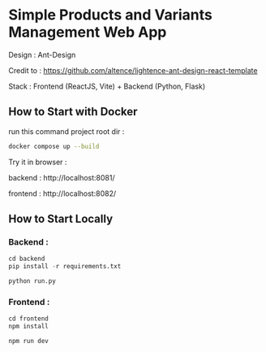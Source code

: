 # Simple Products and Variants Management Web App

Design : Ant-Design

Credit to : https://github.com/altence/lightence-ant-design-react-template

Stack : Frontend (ReactJS, Vite) + Backend (Python, Flask)

## How to Start with Docker

run this command project root dir :

```bash
docker compose up --build
```

Try it in browser :

backend : http://localhost:8081/

frontend : http://localhost:8082/

## How to Start Locally

### Backend :

```python
cd backend
pip install -r requirements.txt

python run.py
```

### Frontend :

```javascript
cd frontend
npm install

npm run dev
```
